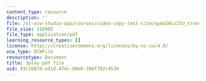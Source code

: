 ```yaml
---
content_type: resource
description: ''
file: /ol-ocw-studio-app/courses/video-copy-test-site/qyAoSHisZtU_transcript.pdf
file_size: 116985
file_type: application/pdf
learning_resource_types: []
license: https://creativecommons.org/licenses/by-nc-sa/4.0/
ocw_type: OCWFile
resourcetype: Document
title: 3play pdf file
uid: 93c1b87d-e41d-474c-80e0-396f782c4534
---
```

